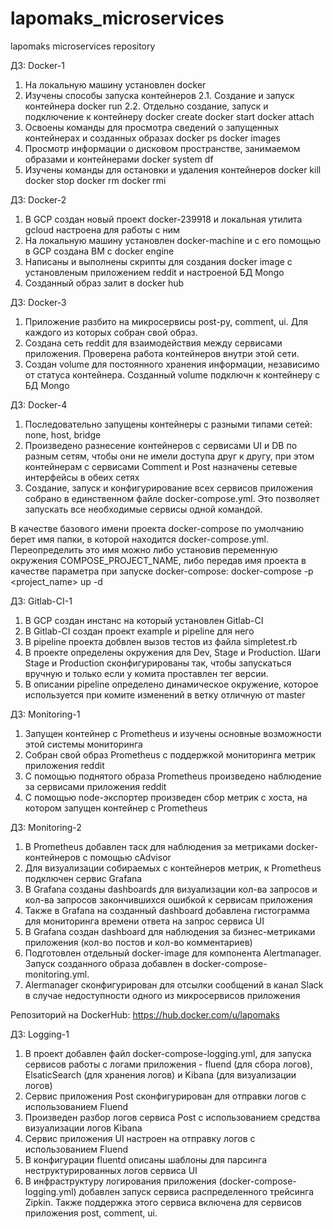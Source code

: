 # lapomaks_microservices
lapomaks microservices repository

ДЗ: Docker-1
1. На локальную машину установлен docker
2. Изучены способы запуска контейнеров
  2.1. Создание и запуск контейнера docker run
  2.2. Отдельно создание, запуск и подключение к контейнеру
    docker create
    docker start
    docker attach
3. Освоены команды для просмотра сведений о запущенных контейнерах и созданных образах
  docker ps
  docker images
4. Просмотр информации о дисковом пространстве, занимаемом образами и контейнерами
  docker system df
5. Изучены команды для остановки и удаления контейнеров
  docker kill
  docker stop
  docker rm
  docker rmi

ДЗ: Docker-2
1. В GCP создан новый проект docker-239918 и локальная утилита gcloud настроена для работы с ним
2. На локальную машину установлен docker-machine и с его помощью в GCP создана ВМ с docker engine
3. Написаны и выполнены скрипты для создания docker image с установленым приложением reddit и настроеной БД Mongo
4. Созданный образ залит в docker hub

ДЗ: Docker-3
1. Приложение разбито на микросервисы post-py, comment, ui. Для каждого из которых собран свой образ.
2. Создана сеть reddit для взаимодействия между сервисами приложения. Проверена работа контейнеров внутри этой сети.
3. Создан volume для постоянного хранения информации, независимо от статуса контейнера. Созданный volume подключн к контейнеру с БД Mongo

ДЗ: Docker-4
1. Последовательно запущены контейнеры с разными типами сетей: none, host, bridge
2. Произведено разнесение контейнеров с сервисами UI и DB по разным сетям, чтобы они не имели доступа друг к другу, при этом контейнерам с сервисами Comment и Post назначены сетевые интерфейсы в обеих сетях
3. Создание, запуск и конфигурирование всех сервисов приложения собрано в единственном файле docker-compose.yml. Это позволяет запускать все необходимые сервисы одной командой.

В качестве базового имени проекта docker-compose по умолчанию берет имя папки, в которой находится docker-compose.yml. Переопределить это имя можно либо установив переменную окружения COMPOSE_PROJECT_NAME, либо передав имя проекта в качестве параметра при запуске docker-compose:  docker-compose -p <project_name> up -d

ДЗ: Gitlab-CI-1
1. В GCP создан инстанс на который установлен Gitlab-CI
2. В Gitlab-CI создан проект example и pipeline для него
3. В pipeline проекта добвлен вызов тестов из файла simpletest.rb
4. В проекте определены окружения для Dev, Stage и Production. Шаги Stage и Production сконфигурированы так, чтобы запускаться вручную и только если у комита проставлен тег версии.
5. В описании pipeline определено динамическое окружение, которое используется при комите изменений в ветку отличную от master

ДЗ: Monitoring-1
1. Запущен контейнер с Prometheus и изучены основные возможности этой системы мониторинга
2. Собран свой образ Prometheus с поддержкой мониторинга метрик приложения reddit
3. С помощью поднятого образа Prometheus произведено наблюдение за сервисами приложения reddit
4. С помощью node-экспортер произведен сбор метрик с хоста, на котором запущен контейнер с Prometheus

ДЗ: Monitoring-2
1. В Prometheus добавлен таск для наблюдения за метриками docker-контейнеров с помощью cAdvisor
2. Для визуализации собираемых с контейнеров метрик, к Prometheus подключен сервис Grafana
3. В Grafana созданы dashboards для визуализации кол-ва запросов и кол-ва запросов закончившихся ошибкой к сервисам приложения
4. Также в Grafana на созданный dashboard добавлена гистограмма для мониторинга времени ответа на запрос сервиса UI
5. В Grafana создан dashboard для наблюдения за бизнес-метриками приложения (кол-во постов и кол-во комментариев)
6. Подготовлен отдельный docker-image для компонента Alertmanager. Запуск созданного образа добавлен в docker-compose-monitoring.yml.
7. Alermanager сконфигурирован для отсылки сообщений в канал Slack в случае недоступности одного из микросервисов приложения

Репозиторий на DockerHub: https://hub.docker.com/u/lapomaks

ДЗ: Logging-1
1. В проект добавлен файл docker-compose-logging.yml, для запуска сервисов работы с логами приложения - fluend (для сбора логов), ElsaticSearch (для хранения логов) и Kibana (для визуализации логов)
2. Сервис приложения Post сконфигурирован для отправки логов с использованием Fluend
3. Произведен разбор логов сервиса Post с использованием средства визуализации логов Kibana
4. Сервис приложения UI настроен на отправку логов с использованием Fluend
5. В конфигурации fluentd описаны шаблоны для парсинга неструктурированных логов сервиса UI
6. В инфраструктуру логирования приложения (docker-compose-logging.yml) добавлен запуск сервиса распределенного трейсинга Zipkin. Также поддержка этого сервиса включена для сервисов приложения post, comment, ui.
